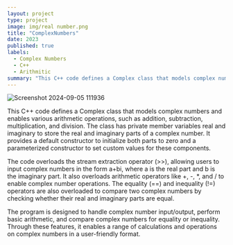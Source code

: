 ```yaml
---
layout: project
type: project
image: img/real number.png
title: "ComplexNumbers"
date: 2023
published: true
labels:
  - Complex Numbers
  - C++
  - Arithmitic
summary: "This C++ code defines a Complex class that models complex numbers and allows for various arithmetic operations on them, such as addition, subtraction, multiplication, and division. "
---
```


![Screenshot 2024-09-05 111936](https://github.com/user-attachments/assets/99fadd23-0388-40d7-9c77-097f7065c527)


This C++ code defines a Complex class that models complex numbers and enables various arithmetic operations, such as addition, subtraction, multiplication, and division. The class has private member variables real and imaginary to store the real and imaginary parts of a complex number. It provides a default constructor to initialize both parts to zero and a parameterized constructor to set custom values for these components.

The code overloads the stream extraction operator (>>), allowing users to input complex numbers in the form a+bi, where a is the real part and b is the imaginary part. It also overloads arithmetic operators like +, -, *, and / to enable complex number operations. The equality (==) and inequality (!=) operators are also overloaded to compare two complex numbers by checking whether their real and imaginary parts are equal.

The program is designed to handle complex number input/output, perform basic arithmetic, and compare complex numbers for equality or inequality. Through these features, it enables a range of calculations and operations on complex numbers in a user-friendly format.
